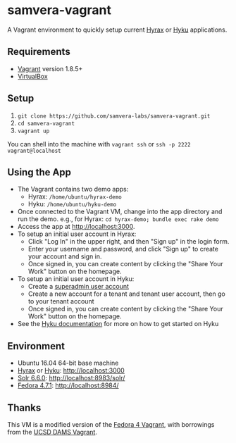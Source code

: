 # samvera-vagrant

A Vagrant environment to quickly setup current [Hyrax](http://hyr.ax/) or [Hyku](https://github.com/samvera-labs/hyku) applications.

## Requirements

* [Vagrant](https://www.vagrantup.com/) version 1.8.5+
* [VirtualBox](https://www.virtualbox.org/)

## Setup

1. `git clone https://github.com/samvera-labs/samvera-vagrant.git`
2. `cd samvera-vagrant`
3. `vagrant up`

You can shell into the machine with `vagrant ssh` or `ssh -p 2222 vagrant@localhost`

## Using the App

* The Vagrant contains two demo apps:
  * Hyrax: `/home/ubuntu/hyrax-demo`
  * Hyku: `/home/ubuntu/hyku-demo`
* Once connected to the Vagrant VM, change into the app directory and run the demo.
  e.g., for Hyrax: `cd hyrax-demo; bundle exec rake demo`
* Access the app at [http://localhost:3000](http://localhost:3000).
* To setup an initial user account in Hyrax:
  * Click "Log In" in the upper right, and then "Sign up" in the login form.
  * Enter your username and password, and click "Sign up" to create your account and sign in.
  * Once signed in, you can create content by clicking the "Share Your Work" button on the homepage.
* To setup an initial user account in Hyku:
   * Create a [superadmin user account](https://github.com/samvera-labs/hyku/wiki/Create-super-admin-user)
   * Create a new account for a tenant and tenant user account, then go to your tenant account
   * Once signed in, you can create content by clicking the "Share Your Work" button on the homepage.
* See the [Hyku documentation](https://wiki.duraspace.org/display/hyku/Hyku+Product+Beta+-+Frequently+Asked+Questions) for more on how to get started on Hyku

## Environment

* Ubuntu 16.04 64-bit base machine
* [Hyrax](https://github.com/samvera-labs/hyrax) or [Hyku](https://github.com/samvera-labs/hyku): [http://localhost:3000](http://localhost:3000)
* [Solr 6.6.0](http://lucene.apache.org/solr/): [http://localhost:8983/solr/](http://localhost:8983/solr/)
* [Fedora 4.7.1](http://fedorarepository.org/): [http://localhost:8984/](http://localhost:8984/)

## Thanks

This VM is a modified version of the [Fedora 4 Vagrant](http://github.com/fcrepo4-exts/fcrepo4-vagrant), with borrowings from the [UCSD DAMS Vagrant](https://github.com/ucsdlib/dams-vagrant).
